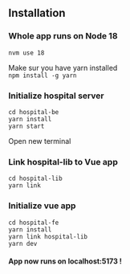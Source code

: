 ## Installation

### Whole app runs on Node 18
```nvm use 18```

Make sur you have yarn installed\
```npm install -g yarn```

### Initialize hospital server
```cd hospital-be```\
```yarn install```\
```yarn start```

Open new terminal

### Link hospital-lib to Vue app
```cd hospital-lib```\
```yarn link```

### Initialize vue app
```cd hospital-fe```\
```yarn install```\
```yarn link hospital-lib```\
```yarn dev```

#### App now runs on localhost:5173 !

